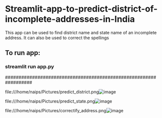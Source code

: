 # Streamlit-app-to-predict-district-of-incomplete-addresses-in-India

This app can be used to find district name and state name of an incomplete address. It can also be used to correct the spellings

## To run app:
### streamlit run app.py

##################################################################

file:///home/naips/Pictures/predict_district.png![image](https://user-images.githubusercontent.com/52847288/122646129-4ffa2000-d13b-11eb-8c54-8181a5b4a32f.png)

file:///home/naips/Pictures/predict_state.png![image](https://user-images.githubusercontent.com/52847288/122646139-5ab4b500-d13b-11eb-9932-6e0788d666a5.png)

file:///home/naips/Pictures/correctify_address.png![image](https://user-images.githubusercontent.com/52847288/122646141-6011ff80-d13b-11eb-990b-8b859868aa82.png)
